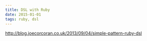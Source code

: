 ```yaml
---
title: DSL with Ruby
date: 2015-01-01
tags: ruby, dsl
---
```


http://blog.joecorcoran.co.uk/2013/09/04/simple-pattern-ruby-dsl


[dsl example 1]: https://github.com/shvets/design_patterns_in_ruby/blob/master/enterprise/dsl11.rb
[dsl example 2]: https://github.com/shvets/design_patterns_in_ruby/blob/master/enterprise/dsl12.rb
[dsl example 3]: https://github.com/shvets/design_patterns_in_ruby/blob/master/enterprise/dsl13.rb